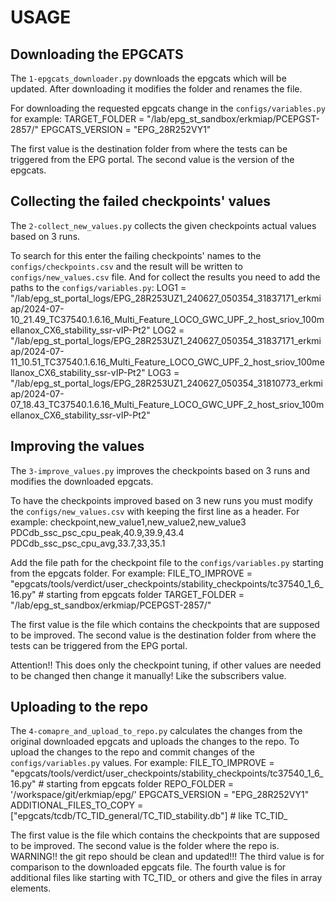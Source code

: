 # USAGE
## Downloading the EPGCATS
The `1-epgcats_downloader.py` downloads the epgcats which will be updated. After downloading it modifies the folder and renames the file.

For downloading the requested epgcats change in the `configs/variables.py` for example: 
TARGET_FOLDER = "/lab/epg_st_sandbox/erkmiap/PCEPGST-2857/" 
EPGCATS_VERSION = "EPG_28R252VY1"

The first value is the destination folder from where the tests can be triggered from the EPG portal. 
The second value is the version of the epgcats.

## Collecting the failed checkpoints' values
The `2-collect_new_values.py` collects the given checkpoints actual values based on 3 runs.

To search for this enter the failing checkpoints' names to the `configs/checkpoints.csv` and the result will be written to `configs/new_values.csv` file.
And for collect the results you need to add the paths to the `configs/variables.py`:
LOG1 = "/lab/epg_st_portal_logs/EPG_28R253UZ1_240627_050354_31837171_erkmiap/2024-07-10_21.49_TC37540.1.6.16_Multi_Feature_LOCO_GWC_UPF_2_host_sriov_100mellanox_CX6_stability_ssr-vIP-Pt2"
LOG2 = "/lab/epg_st_portal_logs/EPG_28R253UZ1_240627_050354_31837171_erkmiap/2024-07-11_10.51_TC37540.1.6.16_Multi_Feature_LOCO_GWC_UPF_2_host_sriov_100mellanox_CX6_stability_ssr-vIP-Pt2"
LOG3 = "/lab/epg_st_portal_logs/EPG_28R253UZ1_240627_050354_31810773_erkmiap/2024-07-07_18.43_TC37540.1.6.16_Multi_Feature_LOCO_GWC_UPF_2_host_sriov_100mellanox_CX6_stability_ssr-vIP-Pt2"


## Improving the values
The `3-improve_values.py` improves the checkpoints based on 3 runs and modifies the downloaded epgcats.

To have the checkpoints improved based on 3 new runs you must modify the `configs/new_values.csv` with keeping the first line as a header. For example: 
checkpoint,new_value1,new_value2,new_value3 
PDCdb_ssc_psc_cpu_peak,40.9,39.9,43.4 
PDCdb_ssc_psc_cpu_avg,33.7,33,35.1

Add the file path for the checkpoint file to the `configs/variables.py` starting from the epgcats folder. For example: 
FILE_TO_IMPROVE = "epgcats/tools/verdict/user_checkpoints/stability_checkpoints/tc37540_1_6_16.py"  # starting from epgcats folder 
TARGET_FOLDER = "/lab/epg_st_sandbox/erkmiap/PCEPGST-2857/"

The first value is the file which contains the checkpoints that are supposed to be improved. 
The second value is the destination folder from where the tests can be triggered from the EPG portal.

Attention!! This does only the checkpoint tuning, if other values are needed to be changed then change it manually! Like the subscribers value.
 
 ## Uploading to the repo
The `4-comapre_and_upload_to_repo.py` calculates the changes from the original downloaded epgcats and uploads the changes to the repo.
To upload the changes to the repo and commit changes of the `configs/variables.py` values. For example: 
FILE_TO_IMPROVE = "epgcats/tools/verdict/user_checkpoints/stability_checkpoints/tc37540_1_6_16.py" # starting from epgcats folder 
REPO_FOLDER = '/workspace/git/erkmiap/epg/' 
EPGCATS_VERSION = "EPG_28R252VY1"
ADDITIONAL_FILES_TO_COPY = ["epgcats/tcdb/TC_TID_general/TC_TID_stability.db"]  # like TC_TID_

The first value is the file which contains the checkpoints that are supposed to be improved. 
The second value is the folder where the repo is. WARNING!! the git repo should be clean and updated!!! 
The third value is for comparison to the downloaded epgcats file.
The fourth value is for additional files like starting with TC_TID_ or others and give the files in array elements.

